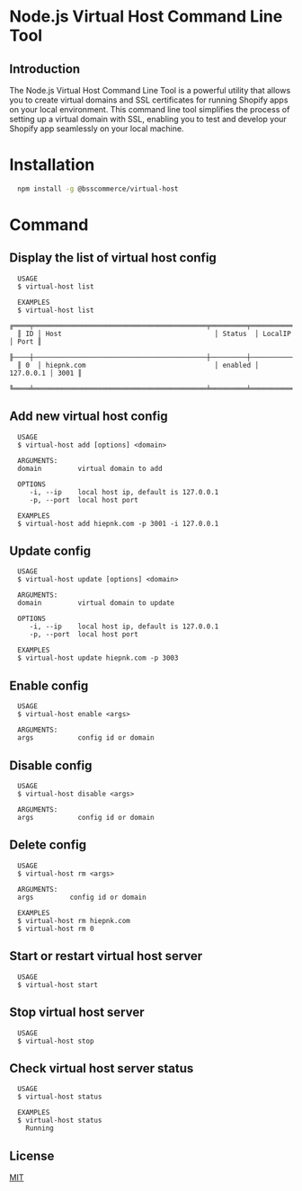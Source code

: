 # Node.js Virtual Host Command Line Tool
## Introduction
The Node.js Virtual Host Command Line Tool is a powerful utility that allows you to create virtual domains and SSL certificates for running Shopify apps on your local environment. This command line tool simplifies the process of setting up a virtual domain with SSL, enabling you to test and develop your Shopify app seamlessly on your local machine.

# Installation
```bash
  npm install -g @bsscommerce/virtual-host
```

# Command
## Display the list of virtual host config
```
  USAGE
  $ virtual-host list

  EXAMPLES
  $ virtual-host list
  ╔════╤═══════════════════════════════════════════╤═════════╤═══════════╤══════╗
  ║ ID │ Host                                      │ Status  │ LocalIP   │ Port ║
  ╟────┼───────────────────────────────────────────┼─────────┼───────────┼──────╢
  ║ 0  │ hiepnk.com                                │ enabled │ 127.0.0.1 │ 3001 ║
  ╚════╧═══════════════════════════════════════════╧═════════╧═══════════╧══════╝
```

## Add new virtual host config
```
  USAGE
  $ virtual-host add [options] <domain>

  ARGUMENTS:
  domain         virtual domain to add

  OPTIONS
     -i, --ip    local host ip, default is 127.0.0.1
     -p, --port  local host port

  EXAMPLES
  $ virtual-host add hiepnk.com -p 3001 -i 127.0.0.1
```

## Update config
```
  USAGE
  $ virtual-host update [options] <domain>

  ARGUMENTS:
  domain         virtual domain to update

  OPTIONS
     -i, --ip    local host ip, default is 127.0.0.1
     -p, --port  local host port

  EXAMPLES
  $ virtual-host update hiepnk.com -p 3003
```

## Enable config
```
  USAGE
  $ virtual-host enable <args>

  ARGUMENTS:
  args           config id or domain 
```

## Disable config
```
  USAGE
  $ virtual-host disable <args>

  ARGUMENTS:
  args           config id or domain 
```

## Delete config
```
  USAGE
  $ virtual-host rm <args>

  ARGUMENTS:
  args         config id or domain 

  EXAMPLES
  $ virtual-host rm hiepnk.com
  $ virtual-host rm 0
```

## Start or restart virtual host server
```
  USAGE
  $ virtual-host start
```

## Stop virtual host server
```
  USAGE
  $ virtual-host stop
```

## Check virtual host server status
```
  USAGE
  $ virtual-host status

  EXAMPLES
  $ virtual-host status
    Running
```

## License

[MIT](LICENSE)
